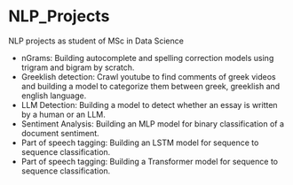 # NLP_Projects
NLP projects as student of MSc in Data Science

* nGrams: Building autocomplete and spelling correction models using trigram and bigram by scratch.
* Greeklish detection: Crawl youtube to find comments of greek videos and building a model to categorize them between greek, greeklish and english language.
* LLM Detection: Building a model to detect whether an essay is written by a human or an LLM.
* Sentiment Analysis: Building an MLP model for binary classification of a document sentiment.
* Part of speech tagging: Building an LSTM model for sequence to sequence classification.
* Part of speech tagging: Building a Transformer model for sequence to sequence classification.